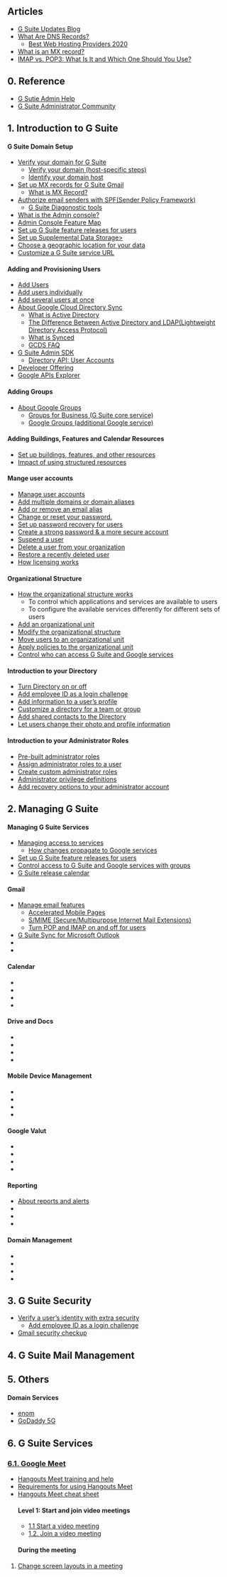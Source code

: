 ## Articles
<ul>
  <li><a href="https://gsuiteupdates.googleblog.com/">G Suite Updates Blog</a></li>
  <li><a href=https://www.cloudwards.net/what-are-dns-records">What Are DNS Records?</a>
    <ul>
      <li><a href="https://www.cloudwards.net/best-web-hosting/">Best Web Hosting Providers 2020</a></li>
    </ul>
  </li>
  <li><a href="https://help.dreamhost.com/hc/en-us/articles/215032408-What-is-an-MX-record-">What is an MX record?</a></li>
  <li><a href="https://www.makeuseof.com/tag/pop-vs-imap/">IMAP vs. POP3: What Is It and Which One Should You Use?</a></li>
</ul>

## 0. Reference
<ul>
  <li><a href="https://support.google.com/a#topic=4388346">G Sutie Admin Help</a></li>
  <li><a href="https://support.google.com/a/community">G Suite Administrator Community</a></li>
</ul>


## 1. Introduction to G Suite

<h4>G Suite Domain Setup</h4>
<ul> 
  <li><a href="https://support.google.com/a/answer/60216?authuser=1&hl=en">Verify your domain for G Suite</a>
    <ul>
      <li><a href="https://support.google.com/a/topic/1409901?authuser=1">Verify your domain (host-specific steps)</a></li>
      <li><a href="https://support.google.com/a/answer/48323?authuser=1">Identify your domain host</a></li>
    </ul>
  </li>
  <li><a href="https://support.google.com/a/answer/140034?hl=en">Set up MX records for G Suite Gmail</a>
    <ul>
      <li><a href="https://help.dreamhost.com/hc/en-us/articles/215032408-What-is-an-MX-record-">What is MX Record?</a></li>
    </ul>
  </li>
  <li><a href="https://www.coursera.org/learn/introduction-g-suite/supplement/ZnN9g/introduction-to-account-and-domain-setup">Authorize email senders with SPF(Sender Policy Framework)</a>
    <ul>
      <li><a href="https://support.google.com/a/answer/2520136?hl=en&authuser=1">G Suite Diagonostic tools</a></li>
    </ul>
  </li>
  <li><a href="https://support.google.com/a/answer/55955?visit_id=637205639733671240-2513694176&rd=1">What is the Admin console?</a></li>
  <li><a href="https://support.google.com/a/answer/3035631?hl=en">Admin Console Feature Map</a></li>
  <li><a href="https://support.google.com/a/answer/172177">Set up G Suite feature releases for users</a></li>
  <li><a href="https://support.google.com/a/answer/6281927?authuser=1">Set up Supplemental Data Storage></a></li>
  <li><a href="https://support.google.com/a/answer/7630496?hl=en">Choose a geographic location for your data</a></li>
  <li><a href="https://support.google.com/a/answer/53340">Customize a G Suite service URL</a></li>
</ul>

<h4>Adding and Provisioning Users</h4>
<ul>
  <li><a href="https://support.google.com/a/topic/14586">Add Users</a></li>
  <li><a href="https://support.google.com/a/answer/33310?hl=en&ref_topic=4364723">Add users individually</a></li>
  <li><a href="https://support.google.com/a/answer/40057">Add several users at once</a></li>
  <li><a href="https://support.google.com/a/answer/106368">About Google Cloud Directory Sync</a>
    <ul>
      <li><a href="https://en.wikipedia.org/wiki/Active_Directory">What is Active Directory</a></li>
      <li><a href="https://www.varonis.com/blog/the-difference-between-active-directory-and-ldap/">The Difference Between Active Directory and LDAP(Lightweight Directory Access Protocol)</a></li>
      <li><a href="https://support.google.com/a/answer/6120130">What is Synced</a></li>
      <li><a href="https://support.google.com/meet/answer/9292748?hl=en&ref_topic=7290350">GCDS FAQ</a></li>
    </ul>
  </li>
  <li><a href="https://developers.google.com/admin-sdk/">G Suite Admin SDK</a>
    <ul>
      <li><a href="https://developers.google.com/admin-sdk/directory/v1/guides/manage-users">Directory API: User Accounts</a></li>
    </ul>
  </li>
  <li><a href="https://developers.google.com/gsuite/products">Developer Offering</a></li>
  <li><a href="https://developers.google.com/apis-explorer/#p/">Google APIs Explorer</a></li>
</ul>

<h4>Adding Groups</h4>
<ul>
  <li><a href="https://support.google.com/a/answer/33329?hl=en&ref_topic=14869&authuser=1">About Google Groups</a>
    <ul>
      <li><a href="https://support.google.com/a/answer/33329?hl=en&ref_topic=14869&authuser=2#Admin">Groups for Business (G Suite core service)</a></li>
      <li><a href="https://support.google.com/a/answer/33329?hl=en&ref_topic=14869&authuser=2#Groups">Google Groups (additional Google service)</a></li>
    </ul>
  </li>
</ul>

<h4>Adding Buildings, Features and Calendar Resources</h4>
<ul>
  <li><a href="https://support.google.com/a/answer/1033925">Set up buildings, features, and other resources</a></li>
  <li><a href="https://www.coursera.org/learn/introduction-g-suite/supplement/daEGW/exercise-1-adding-calendar-resources">Impact of using structured resources</a></li>
</ul>


<h4>Mange user accounts</h4>
<ul>
  <li><a href="https://support.google.com/a/topic/14588">Manage user accounts</a></li>
  
  <li><a href="https://support.google.com/a/answer/7502379?visit_id=637223756944687979-4152860153&rd=1">Add multiple domains or domain aliases</a></li>
  
  <li><a href="https://support.google.com/a/answer/33327">Add or remove an email alias</a></li>
  
  <li><a href="https://support.google.com/mail/answer/41078">Change or reset your password.</a></li>
  
  <li><a href="https://support.google.com/a/answer/33382?hl=en&ref_topic=7294638">Set up password recovery for users</a></li>
  
  <li><a href="https://www.coursera.org/learn/introduction-g-suite/supplement/J747Z/exercise-2-reset-a-users-password">Create a strong password & a more secure account</a></li>
  
  <li><a href="https://www.coursera.org/learn/introduction-g-suite/supplement/fWG01/exercise-4-suspend-a-user">Suspend a user</a></li>
  
  <li><a href="https://support.google.com/a/answer/33314">Delete a user from your organization</a></li>
  
  <li><a href="https://support.google.com/a/answer/1397578">Restore a recently deleted user</a></li>
  
  <li><a href="https://www.coursera.org/learn/introduction-g-suite/supplement/XvosJ/user-licenses">How licensing works</a></li>
</ul>

<h4>Organizational Structure</h4>
<ul>
  <li><a href="https://support.google.com/a/answer/4352075">How the organizational structure works</a>
    <ul>
      <li>To control which applications and services are available to users</li>
      <li>To configure the available services differently for different sets of users</li>
    </ul>
  </li>
  
  <li><a href="https://support.google.com/a/answer/182537">Add an organizational unit</a></li>
  <li><a href="https://support.google.com/a/answer/182538">Modify the organizational structure</a></li>
  <li><a href="https://support.google.com/a/answer/182449">Move users to an organizational unit</a></li>
  <li><a href="https://support.google.com/a/answer/182449">Apply policies to the organizational unit</a></li>
  <li><a href="https://support.google.com/a/answer/182442">Control who can access G Suite and Google services</a></li>
</ul>


<h4>Introduction to your Directory</h4>
<ul>
  <li><a href="https://support.google.com/a/answer/60218">Turn Directory on or off</a></li>
  <li><a href="https://support.google.com/a/answer/9022736">Add employee ID as a login challenge</a></li>
  <li><a href="https://support.google.com/a/answer/6191788">Add information to a user’s profile</a></li>
  <li><a href="https://support.google.com/a/answer/7566446">Customize a directory for a team or group</a></li>
  <li><a href="https://support.google.com/a/answer/9281635">Add shared contacts to the Directory</a></li>
  <li><a href="https://support.google.com/a/answer/7326921">Let users change their photo and profile information</a></li>
</ul>


<h4>Introduction to your Administrator Roles</h4>
<ul>
  <li><a href="https://support.google.com/a/answer/2405986">Pre-built administrator roles</a></li>
  <li><a href="https://support.google.com/a/answer/172176">Assign administrator roles to a user</a></li>
  <li><a href="https://support.google.com/a/answer/2406043">Create custom administrator roles</a></li>
  <li><a href="https://support.google.com/a/answer/1219251">Administrator privilege definitions</a></li>
  <li><a href="https://support.google.com/a/answer/3033063">Add recovery options to your administrator account</a></li>
</ul>


## 2. Managing G Suite
<h4>Managing G Suite Services</h4>
<ul>
  <li><a href="https://support.google.com/a/answer/182442?visit_id=637226353521540898-131857378&rd=1">Managing access to services</a>
    <ul>
      <li><a href="https://support.google.com/a/answer/7514107">How changes propagate to Google services</a></li>
    </ul>
  </li>
  <li><a href="https://support.google.com/a/answer/172177/?authuser=2">Set up G Suite feature releases for users</a></li>
  <li><a href="https://support.google.com/a/answer/9050643">Control access to G Suite and Google services with groups</a></li>
  <li><a href="https://gsuite.google.com/whatsnew/calendar/">G Suite release calendar</a></li>
</ul>


<h4>Gmail</h4>
<ul>
  <li><a href="https://support.google.com/a/topic/4596824">Manage email features</a>
    <ul>
      <li><a href="https://en.wikipedia.org/wiki/Accelerated_Mobile_Pages">Accelerated Mobile Pages</a></li>
      <li><a href="https://en.wikipedia.org/wiki/S/MIME">S/MIME (Secure/Multipurpose Internet Mail Extensions)</a></li>
      <li><a href="https://support.google.com/a/answer/105694?hl=en&ref_topic=4596824">Turn POP and IMAP on and off for users</a></li>
    </ul>
  </li>
  <li><a href="https://support.google.com/a/users/topic/23333">G Suite Sync for Microsoft Outlook</a></li>
  <li><a href=""> </a></li>
  <li><a href=""> </a></li>
</ul>


<h4>Calendar</h4>
<ul>
  <li><a href=""> </a></li>
  <li><a href=""> </a></li>
  <li><a href=""> </a></li>
  <li><a href=""> </a></li>
</ul>


<h4>Drive and Docs</h4>
<ul>
  <li><a href=""> </a></li>
  <li><a href=""> </a></li>
  <li><a href=""> </a></li>
  <li><a href=""> </a></li>
</ul>


<h4>Mobile Device Management</h4>
<ul>
  <li><a href=""> </a></li>
  <li><a href=""> </a></li>
  <li><a href=""> </a></li>
  <li><a href=""> </a></li>
</ul>


<h4>Google Valut</h4>
<ul>
  <li><a href=""> </a></li>
  <li><a href=""> </a></li>
  <li><a href=""> </a></li>
  <li><a href=""> </a></li>
</ul>


<h4>Reporting</h4>
<ul>
  <li><a href="https://support.google.com/a/topic/9026900">About reports and alerts</a></li>
  <li><a href=""> </a></li>
  <li><a href=""> </a></li>
  <li><a href=""> </a></li>
</ul>


<h4>Domain Management</h4>
<ul>
  <li><a href=""> </a></li>
  <li><a href=""> </a></li>
  <li><a href=""> </a></li>
  <li><a href=""> </a></li>
</ul>


## 3. G Suite Security
<ul>
  <li><a href="https://support.google.com/a/answer/6002699?hl=en">Verify a user’s identity with extra security</a>
    <ul>
      <li><a href="https://support.google.com/a/answer/9022736">Add employee ID as a login challenge</a></li>
    </ul>
  </li>
  <li><a href="https://support.google.com/mail/answer/7036019?visit_id=637225132047634824-1072887263&rd=1">Gmail security checkup</a></li>
</ul>

## 4. G Suite Mail Management


## 5. Others
<h4>Domain Services</h4>
<ul>
  <li><a href="https://www.enom.com/">enom</a></li>
  <li><a href="https://sg.godaddy.com/offers/domains/godaddy-b?isc=gofkkr12&countryview=1&currencyType=krw&gclid=CjwKCAjwvOHzBRBoEiwA48i6AvTI4QWLZRGyg71Q3QtuR2KPQ0rP5QsZ4g3n9xnjXDXEraBmgdYXzhoCGVoQAvD_BwE&gclsrc=aw.ds">GoDaddy 5G</a></li>
</ul>


## 6. G Suite Services

### [6.1. Google Meet](https://support.google.com/meet/?hl=en#topic=7306097)
<ul>
  <li><a href="https://support.google.com/a/users/answer/9282720?authuser=1&hl=en&authuser=1&ref_topic=7306097&visit_id=637205381559650448-3315435297&rd=1">Hangouts Meet training and help</a></li>
  <li><a href="https://support.google.com/a/users/answer/7317473?authuser=1">Requirements for using Hangouts Meet</a></li>
  <li><a href="https://support.google.com/a/users/answer/9300131?authuser=1">Hangouts Meet cheat sheet</a></li>
</ul>

<ul>
  <h4>Level 1: Start and join video meetings</h4>
  <ul>
    <li><a href="https://support.google.com/a/users/answer/9302870?authuser=1">1.1 Start a video meeting</a></li>
    <li><a href="https://support.google.com/a/users/answer/9303069?authuser=1&hl=en">1.2. Join a video meeting</a></li>
  </ul>
</ul>

<ol>
  <h4>During the meeting</h4>
  <li><a href="https://support.google.com/meet/answer/9292748?hl=en&ref_topic=7290350">Change screen layouts in a meeting</a></li>
</ol>
